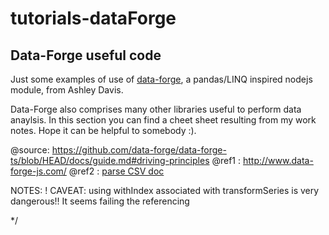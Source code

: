 # tutorials-dataForge

## Data-Forge useful code
Just some examples of use of [data-forge](https://github.com/data-forge/data-forge-ts/blob/master/docs/guide.md), a pandas/LINQ inspired nodejs module, from Ashley Davis.

Data-Forge also comprises many other libraries useful to perform data anaylsis.
In this section you can find a cheet sheet resulting from my work notes. Hope it can be helpful to somebody :).

@source: https://github.com/data-forge/data-forge-ts/blob/HEAD/docs/guide.md#driving-principles
@ref1 : http://www.data-forge-js.com/
@ref2 : [parse CSV doc](http://csv.adaltas.com/parse/)

NOTES:
    ! CAVEAT: using withIndex associated with transformSeries is very dangerous!! It seems failing the referencing

*/
